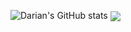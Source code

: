 ![Darian's GitHub stats](https://github-readme-stats.vercel.app/api?username=darian-catalin-cucer&show_icons=true&theme=transparent)
<img src="https://komarev.com/ghpvc/?username=cucerdariancatalin&&style=flat-square" align="center" />

